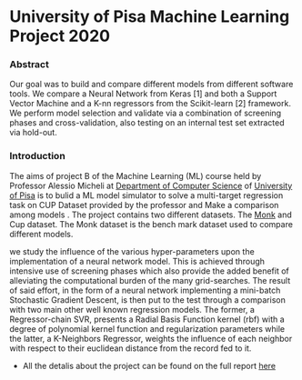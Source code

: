 # University of Pisa Machine Learning Project 2020

### Abstract

Our goal was to build and compare different models from different software tools. We compare a
Neural Network from Keras [1] and both a Support Vector Machine and a K-nn regressors from the
Scikit-learn [2] framework. We perform model selection and validate via a combination of screening
phases and cross-validation, also testing on an internal test set extracted via hold-out.

### Introduction

The aims of project B of the Machine Learning (ML) course held by Professor Alessio Micheli at [Department of Computer Science](https://di.unipi.it/) of [University of Pisa](https://www.unipi.it/) is to bulid a ML model simulator to solve a multi-target regression task on CUP Dataset provided by the professor and Make a comparison among models .
The project contains two different datasets. The [Monk](https://archive.ics.uci.edu/ml/datasets/MONK's+Problems) and Cup dataset. The Monk dataset is the bench mark dataset used to compare different models.

we  study the influence of the various hyper-parameters upon the implementation of a
neural network model. This is achieved through intensive use of screening phases which also provide
the added benefit of alleviating the computational burden of the many grid-searches.
The result of said effort, in the form of a neural network implementing a mini-batch Stochastic
Gradient Descent, is then put to the test through a comparison with two main other well known
regression models. The former, a Regressor-chain SVR, presents a Radial Basis Function kernel (rbf)
with a degree of polynomial kernel function and regularization parameters while the latter, a
K-Neighbors Regressor, weights the influence of each neighbor with respect to their euclidean
distance from the record fed to it.




- All the detalis about the project can be found on the full report [here](https://github.com/dawitanelay/ML-Project-20/blob/main/notebook/cupResult/smile_report.pdf)

